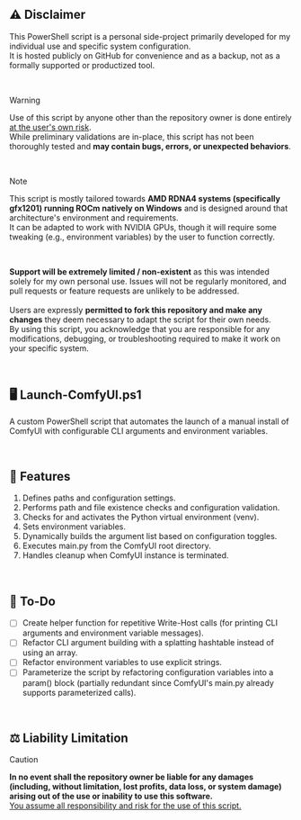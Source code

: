 ## ⚠️ Disclaimer  
This PowerShell script is a personal side-project primarily developed for my individual use and specific system configuration.  
It is hosted publicly on GitHub for convenience and as a backup, not as a formally supported or productized tool. 

<br/>

> [!WARNING]
> Use of this script by anyone other than the repository owner is done entirely <ins>at the user's own risk</ins>.  
> While preliminary validations are in-place, this script has not been thoroughly tested and **may contain bugs, errors, or unexpected behaviors**.

<br/>

> [!NOTE]
> This script is mostly tailored towards **AMD RDNA4 systems (specifically gfx1201) running ROCm natively on Windows** and is designed around that architecture's environment and requirements.  
> It can be adapted to work with NVIDIA GPUs, though it will require some tweaking (e.g., environment variables) by the user to function correctly.

<br/>

**Support will be extremely limited / non-existent** as this was intended solely for my own personal use. Issues will not be regularly monitored, and pull requests or feature requests are unlikely to be addressed.  
<br/>
Users are expressly **permitted to fork this repository and make any changes** they deem necessary to adapt the script for their own needs.  
By using this script, you acknowledge that you are responsible for any modifications, debugging, or troubleshooting required to make it work on your specific system.  

<br/>

## 🖥️ Launch-ComfyUI.ps1  
A custom PowerShell script that automates the launch of a manual install of ComfyUI with configurable CLI arguments and environment variables.

<br/>

## 🎨 Features  
1. Defines paths and configuration settings.
2. Performs path and file existence checks and configuration validation.
3. Checks for and activates the Python virtual environment (venv).
4. Sets environment variables.
5. Dynamically builds the argument list based on configuration toggles.
6. Executes main.py from the ComfyUI root directory.
7. Handles cleanup when ComfyUI instance is terminated.

<br/>

## 📝 To-Do  
- [ ] Create helper function for repetitive Write-Host calls (for printing CLI arguments and environment variable messages).
- [ ] Refactor CLI argument building with a splatting hashtable instead of using an array.
- [ ] Refactor environment variables to use explicit strings.
- [ ] Parameterize the script by refactoring configuration variables into a param() block (partially redundant since ComfyUI's main.py already supports parameterized calls).

<br/>

## ⚖️ Liability Limitation  
> [!CAUTION]
> **In no event shall the repository owner be liable for any damages (including, without limitation, lost profits, data loss, or system damage) arising out of the use or inability to use this software.**  
> <ins>You assume all responsibility and risk for the use of this script.</ins>

